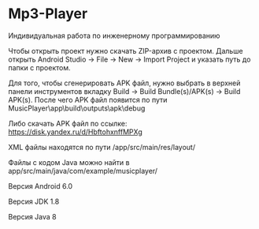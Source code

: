 # Mp3-Player
Индивидуальная работа по инженерному программированию

Чтобы открыть проект нужно скачать ZIP-архив с проектом. Дальше открыть Android Studio -> File -> New -> Import Project и указать путь до папки с проектом.

Для того, чтобы сгенерировать APK файл, нужно выбрать в верхней панели инструментов вкладку Build -> Build Bundle(s)/APK(s) -> Build APK(s). После чего APK файл появится по пути MusicPlayer\app\build\outputs\apk\debug

Либо скачать APK файл по ссылке: https://disk.yandex.ru/d/HbftohxnffMPXg

XML файлы находятся по пути /app/src/main/res/layout/

Файлы с кодом Java можно найти в app/src/main/java/com/example/musicplayer/

Версия Android 6.0

Версия JDK 1.8

Версия Java 8

